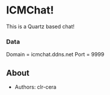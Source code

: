 # ICMChat!
This is a Quartz based chat!

### Data
Domain = icmchat.ddns.net
Port = 9999

## About
- Authors: clr-cera
